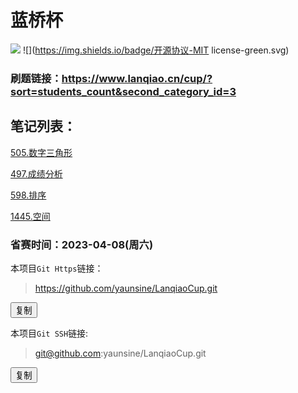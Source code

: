 # 蓝桥杯
![](https://img.shields.io/badge/语言-python-orange.svg)
![](https://img.shields.io/badge/开源协议-MIT license-green.svg)


### 刷题链接：https://www.lanqiao.cn/cup/?sort=students_count&second_category_id=3


## 笔记列表：

[505.数字三角形](505数字三角形.md)

[497.成绩分析](497成绩.md)

[598.排序](598排序.md)

[1445.空间](1445空间.md)


### 省赛时间：2023-04-08(周六)

本项目`Git Https`链接：
> https://github.com/yaunsine/LanqiaoCup.git

<button onclick="javascript:navigator.clipboard.writeText('https://github.com/yaunsine/LanqiaoCup.git');">复制</button>

本项目`Git SSH`链接:
> git@github.com:yaunsine/LanqiaoCup.git

<button onclick="javascript:navigator.clipboard.writeText('git@github.com:yaunsine/LanqiaoCup.git');">复制</button>
